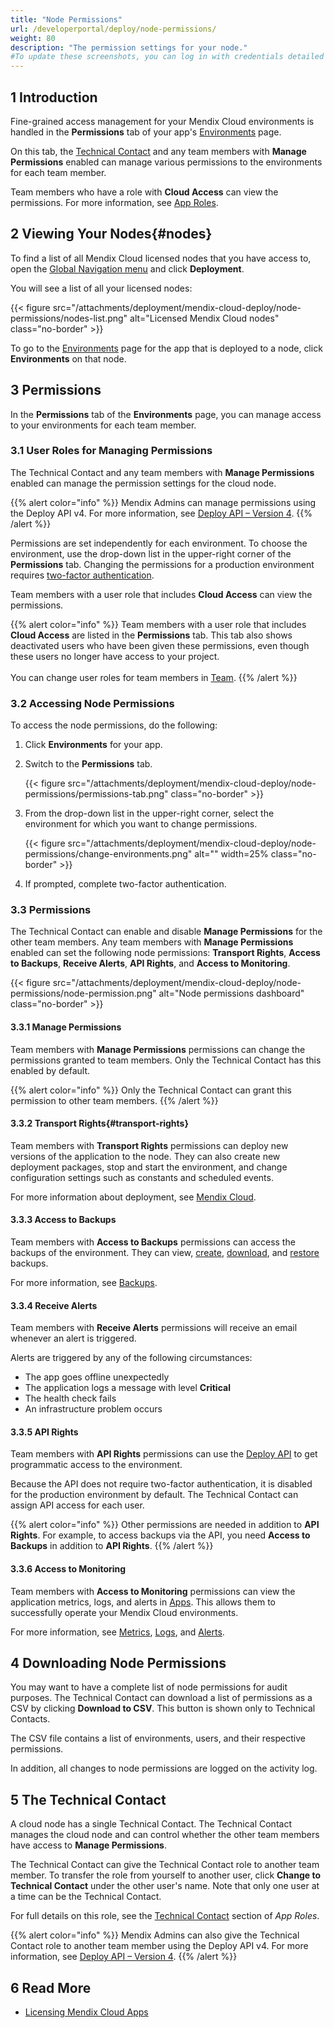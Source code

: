 ```yaml
---
title: "Node Permissions"
url: /developerportal/deploy/node-permissions/
weight: 80
description: "The permission settings for your node."
#To update these screenshots, you can log in with credentials detailed in How to Update Screenshots Using Team Apps.
---
```


## 1 Introduction

Fine-grained access management for your Mendix Cloud environments is handled in the **Permissions** tab of your app's [Environments](/developerportal/deploy/environments/) page.

On this tab, the [Technical Contact](/developerportal/general/app-roles/#technical-contact) and any team members with **Manage Permissions** enabled can manage various permissions to the environments for each team member.

Team members who have a role with **Cloud Access** can view the permissions. For more information, see [App Roles](/developerportal/general/app-roles/).

## 2 Viewing Your Nodes{#nodes}

To find a list of all Mendix Cloud licensed nodes that you have access to, open the [Global Navigation menu](/developerportal/global-navigation/) and click **Deployment**.

You will see a list of all your licensed nodes:

{{< figure src="/attachments/deployment/mendix-cloud-deploy/node-permissions/nodes-list.png" alt="Licensed Mendix Cloud nodes" class="no-border" >}}

To go to the [Environments](/developerportal/deploy/environments/) page for the app that is deployed to a node, click **Environments** on that node.

## 3 Permissions

In the **Permissions** tab of the **Environments** page, you can manage access to your environments for each team member.

### 3.1 User Roles for Managing Permissions

The Technical Contact and any team members with **Manage Permissions** enabled can manage the permission settings for the cloud node.

{{% alert color="info" %}}
Mendix Admins can manage permissions using the Deploy API v4. For more information, see [Deploy API – Version 4](/apidocs-mxsdk/apidocs/deploy-api-4/).
{{% /alert %}}

Permissions are set independently for each environment. To choose the environment, use the drop-down list in the upper-right corner of the **Permissions** tab. Changing the permissions for a production environment requires [two-factor authentication](/developerportal/deploy/two-factor-authentication/).

Team members with a user role that includes **Cloud Access** can view the permissions.

{{% alert color="info" %}}
Team members with a user role that includes **Cloud Access** are listed in the **Permissions** tab. This tab also shows deactivated users who have been given these permissions, even though these users no longer have access to your project.<br><br>You can change user roles for team members in [Team](/developerportal/general/team/).
{{% /alert %}}

### 3.2 Accessing Node Permissions

To access the node permissions, do the following:

1. Click **Environments** for your app.
2. Switch to the **Permissions** tab.

    {{< figure src="/attachments/deployment/mendix-cloud-deploy/node-permissions/permissions-tab.png" class="no-border" >}}

3. From the drop-down list in the upper-right corner, select the environment for which you want to change permissions.

    {{< figure src="/attachments/deployment/mendix-cloud-deploy/node-permissions/change-environments.png" alt="" width=25% class="no-border" >}}

4. If prompted, complete two-factor authentication.

### 3.3 Permissions

The Technical Contact can enable and disable **Manage Permissions** for the other team members. Any team members with **Manage Permissions** enabled can set the following node permissions: **Transport Rights**, **Access to Backups**, **Receive Alerts**, **API Rights**, and **Access to Monitoring**.

{{< figure src="/attachments/deployment/mendix-cloud-deploy/node-permissions/node-permission.png" alt="Node permissions dashboard" class="no-border" >}}

#### 3.3.1 Manage Permissions

Team members with **Manage Permissions** permissions can change the permissions granted to team members. Only the Technical Contact has this enabled by default.

{{% alert color="info" %}}
Only the Technical Contact can grant this permission to other team members.
{{% /alert %}}

#### 3.3.2 Transport Rights{#transport-rights}

Team members with **Transport Rights** permissions can deploy new versions of the application to the node. They can also create new deployment packages, stop and start the environment, and change configuration settings such as constants and scheduled events.

For more information about deployment, see [Mendix Cloud](/developerportal/deploy/mendix-cloud-deploy/).

#### 3.3.3 Access to Backups

Team members with **Access to Backups** permissions can access the backups of the environment. They can view, [create](/developerportal/operate/create-backup/), [download](/developerportal/operate/download-backup/), and [restore](/developerportal/operate/restore-backup/) backups.

For more information, see [Backups](/developerportal/operate/backups/).

#### 3.3.4 Receive Alerts

Team members with **Receive Alerts** permissions will receive an email whenever an alert is triggered.

Alerts are triggered by any of the following circumstances:

* The app goes offline unexpectedly
* The application logs a message with level **Critical**
* The health check fails
* An infrastructure problem occurs

#### 3.3.5 API Rights

Team members with **API Rights** permissions can use the [Deploy API](/apidocs-mxsdk/apidocs/deploy-api/) to get programmatic access to the environment.

Because the API does not require two-factor authentication, it is disabled for the production environment by default. The Technical Contact can assign API access for each user.

{{% alert color="info" %}}
Other permissions are needed in addition to **API Rights**. For example, to access backups via the API, you need **Access to Backups** in addition to **API Rights**.
{{% /alert %}}

#### 3.3.6 Access to Monitoring

Team members with **Access to Monitoring** permissions can view the application metrics, logs, and alerts in [Apps](https://sprintr.home.mendix.com). This allows them to successfully operate your Mendix Cloud environments.

For more information, see [Metrics](/developerportal/operate/metrics/), [Logs](/developerportal/operate/logs/), and [Alerts](/developerportal/operate/monitoring-application-health/).

## 4 Downloading Node Permissions

You may want to have a complete list of node permissions for audit purposes. The Technical Contact can download a list of permissions as a CSV by clicking **Download to CSV**. This button is shown only to Technical Contacts.

The CSV file contains a list of environments, users, and their respective permissions.

In addition, all changes to node permissions are logged on the activity log.

## 5 The Technical Contact

A cloud node has a single Technical Contact. The Technical Contact manages the cloud node and can control whether the other team members have access to **Manage Permissions**.

The Technical Contact can give the Technical Contact role to another team member. To transfer the role from yourself to another user, click **Change to Technical Contact** under the other user's name. Note that only one user at a time can be the Technical Contact.

For full details on this role, see the [Technical Contact](/developerportal/general/app-roles/#technical-contact) section of *App Roles*.

{{% alert color="info" %}}
Mendix Admins can also give the Technical Contact role to another team member using the Deploy API v4. For more information, see [Deploy API – Version 4](/apidocs-mxsdk/apidocs/deploy-api-4/).
{{% /alert %}}

## 6 Read More

* [Licensing Mendix Cloud Apps](/developerportal/deploy/licensing-apps/)

